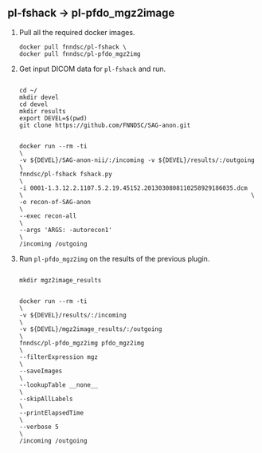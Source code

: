 pl-fshack -> pl-pfdo_mgz2image
-------------------------------

1. Pull all the required docker images.
   
   <pre><code>docker pull fnndsc/pl-fshack \
   docker pull fnndsc/pl-pfdo_mgz2img
   </pre></code>

2. Get input DICOM data for `pl-fshack` and run.
   
   <pre><code>
   cd ~/                                              
   mkdir devel                                       
   cd devel  
   mkdir results                                        
   export DEVEL=$(pwd)                               
   git clone https://github.com/FNNDSC/SAG-anon.git
   </pre></code>

   <pre><code>
   docker run --rm -ti                                                 \
   -v ${DEVEL}/SAG-anon-nii/:/incoming -v ${DEVEL}/results/:/outgoing  \
   fnndsc/pl-fshack fshack.py                                          \
   -i 0001-1.3.12.2.1107.5.2.19.45152.2013030808110258929186035.dcm    \                                                                \
   -o recon-of-SAG-anon                                                \
   --exec recon-all                                                    \
   --args 'ARGS: -autorecon1'                                          \
   /incoming /outgoing
   </pre></code>

3. Run `pl-pfdo_mgz2img` on the results of the previous plugin.

   <pre><code>
   mkdir mgz2image_results
   </pre></code>
   
   <pre><code>
   docker run --rm -ti                                                  \
   -v ${DEVEL}/results/:/incoming                                       \
   -v ${DEVEL}/mgz2image_results/:/outgoing                             \
   fnndsc/pl-pfdo_mgz2img pfdo_mgz2img                                  \
   --filterExpression mgz                                               \
   --saveImages                                                         \
   --lookupTable __none__                                               \
   --skipAllLabels                                                      \
   --printElapsedTime                                                   \
   --verbose 5                                                          \
   /incoming /outgoing
   </pre></code>
